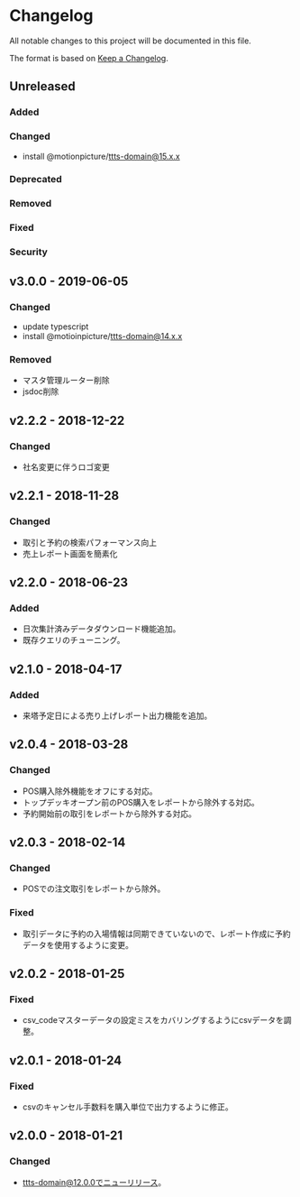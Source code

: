# Changelog

All notable changes to this project will be documented in this file.

The format is based on [Keep a Changelog](http://keepachangelog.com/).

## Unreleased

### Added

### Changed

- install @motionpicture/ttts-domain@15.x.x

### Deprecated

### Removed

### Fixed

### Security

## v3.0.0 - 2019-06-05

### Changed

- update typescript
- install @motioinpicture/ttts-domain@14.x.x

### Removed

- マスタ管理ルーター削除
- jsdoc削除

## v2.2.2 - 2018-12-22

### Changed

- 社名変更に伴うロゴ変更

## v2.2.1 - 2018-11-28

### Changed

- 取引と予約の検索パフォーマンス向上
- 売上レポート画面を簡素化

## v2.2.0 - 2018-06-23

### Added

- 日次集計済みデータダウンロード機能追加。
- 既存クエリのチューニング。

## v2.1.0 - 2018-04-17

### Added

- 来塔予定日による売り上げレポート出力機能を追加。

## v2.0.4 - 2018-03-28

### Changed

- POS購入除外機能をオフにする対応。
- トップデッキオープン前のPOS購入をレポートから除外する対応。
- 予約開始前の取引をレポートから除外する対応。

## v2.0.3 - 2018-02-14
### Changed
- POSでの注文取引をレポートから除外。

### Fixed
- 取引データに予約の入場情報は同期できていないので、レポート作成に予約データを使用するように変更。

## v2.0.2 - 2018-01-25
### Fixed
- csv_codeマスターデータの設定ミスをカバリングするようにcsvデータを調整。

## v2.0.1 - 2018-01-24
### Fixed
- csvのキャンセル手数料を購入単位で出力するように修正。

## v2.0.0 - 2018-01-21
### Changed
- ttts-domain@12.0.0でニューリリース。